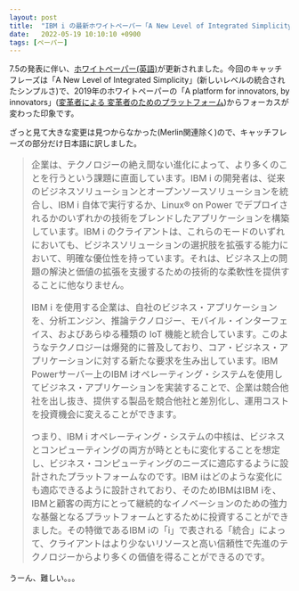 ```yaml
---
layout: post
title:  "IBM i の最新ホワイトペーパー「A New Level of Integrated Simplicity」"
date:   2022-05-19 10:10:10 +0900
tags: [ペーパー]
---
```

7.5の発表に伴い、[ホワイトペーパー(英語)](https://www.ibm.com/downloads/cas/AD9PJJQ2)が更新されました。今回のキャッチフレーズは「A New Level of Integrated Simplicity」(新しいレベルの統合されたシンプルさ)で、2019年のホワイトペーパーの「A platform for innovators, by innovators」([変革者による 変革者のためのプラットフォーム](https://www.ibm.com/downloads/cas/56O5N92G))からフォーカスが変わった印象です。

ざっと見て大きな変更は見つからなかった(Merlin関連除く)ので、キャッチフレーズの部分だけ日本語に訳しました。

<blockquote>
<font size=3>
<P>
企業は、テクノロジーの絶え間ない進化によって、より多くのことを行うという課題に直面しています。IBM i の開発者は、従来のビジネスソリューションとオープンソースソリューションを統合し、IBM i 自体で実行するか、Linux® on Power でデプロイされるかのいずれかの技術をブレンドしたアプリケーションを構築しています。IBM i のクライアントは、これらのモードのいずれにおいても、ビジネスソリューションの選択肢を拡張する能力において、明確な優位性を持っています。それは、ビジネス上の問題の解決と価値の拡張を支援するための技術的な柔軟性を提供することに他なりません。
</P>
<P>
IBM i を使用する企業は、自社のビジネス・アプリケーションを、分析エンジン、推論テクノロジー、モバイル・インターフェイス、およびあらゆる種類の IoT 機能と統合しています。このようなテクノロジーは爆発的に普及しており、コア・ビジネス・アプリケーションに対する新たな要求を生み出しています。IBM Powerサーバー上のIBM iオペレーティング・システムを使用してビジネス・アプリケーションを実装することで、企業は競合他社を出し抜き、提供する製品を競合他社と差別化し、運用コストを投資機会に変えることができます。
</P>
<P>
つまり、IBM i オペレーティング・システムの中核は、ビジネスとコンピューティングの両方が時とともに変化することを想定し、ビジネス・コンピューティングのニーズに適応するように設計されたプラットフォームなのです。IBM iはどのような変化にも適応できるように設計されており、そのためIBMはIBM iを、IBMと顧客の両方にとって継続的なイノベーションのための強力な基盤となるプラットフォームとするために投資することができました。その特徴であるIBM iの「i」で表される「統合」によって、クライアントはより少ないリソースと高い信頼性で先進のテクノロジーからより多くの価値を得ることができるのです。
</P>
</font>
</blockquote>

うーん、難しい。。。
